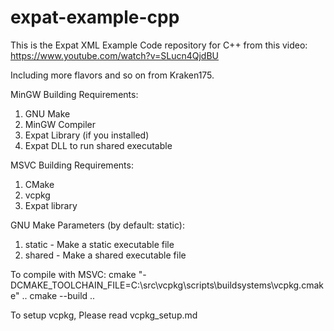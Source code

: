 # expat-example-cpp
This is the Expat XML Example Code repository for C++ from this video:
https://www.youtube.com/watch?v=SLucn4QjdBU

Including more flavors and so on from Kraken175.

MinGW Building Requirements:

1. GNU Make
2. MinGW Compiler
3. Expat Library (if you installed)
4. Expat DLL to run shared executable

MSVC Building Requirements:
1. CMake
2. vcpkg
3. Expat library

GNU Make Parameters (by default: static):

1. static - Make a static executable file
2. shared - Make a shared executable file

To compile with MSVC:
cmake "-DCMAKE_TOOLCHAIN_FILE=C:\src\vcpkg\scripts\buildsystems\vcpkg.cmake" ..
cmake --build ..

To setup vcpkg, Please read vcpkg_setup.md
